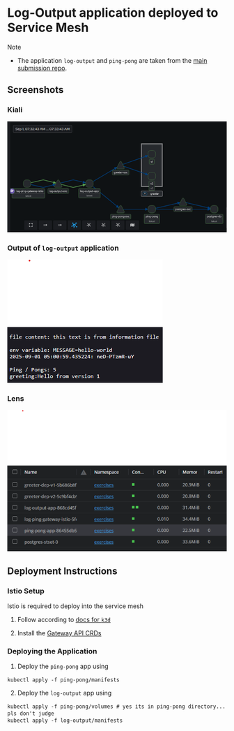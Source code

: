 # Log-Output application deployed to Service Mesh

> [!NOTE]
> - The application `log-output` and `ping-pong` are taken from the [main submission repo](https://github.com/aritrabiswas2004/devops-with-kubernetes).

## Screenshots

### Kiali

![Kiali](./images/kiali.png)

### Output of `log-output` application

![web](./images/output.png)

### Lens

![Lens](./images/lens.png)

## Deployment Instructions

### Istio Setup

Istio is required to deploy into the service mesh

1. Follow according to [docs for `k3d`](https://istio.io/latest/docs/ambient/install/platform-prerequisites/#k3d)

2. Install the [Gateway API CRDs](https://istio.io/latest/docs/ambient/getting-started/#install-the-kubernetes-gateway-api-crds)

### Deploying the Application

1. Deploy the `ping-pong` app using

```shell
kubectl apply -f ping-pong/manifests
```

2. Deploy the `log-output` app using

```shell
kubectl apply -f ping-pong/volumes # yes its in ping-pong directory... pls don't judge
kubectl apply -f log-output/manifests
```

